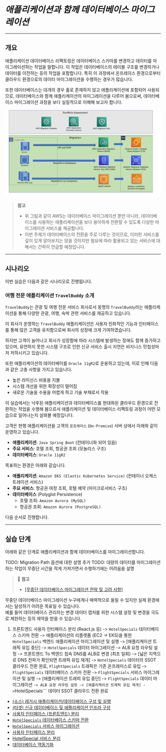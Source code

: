 # ***애플리케이션과 함께 데이터베이스 마이그레이션***

---

## **개요**

애플리케이션 데이터베이스 리팩토링은 데이터베이스 스키마를 변경하고 데이터를 마이그레이션하는 작업을 말합니다. 이 작업은 데이터베이스의 테이블 구조를 변경하거나 데이터를 이전하는 등의 작업을 포함합니다. 특히 이 과정에서 온프레이스 환경으로부터 클라우드 환경으로의 데이터 마이그레이션을 수행하는 경우가 많습니다.

또한 데이터베이스는 대개의 경우 홀로 존재하지 않고 애플리케이션에 포함되어 사용되므로, 데이터베이스와 함께 애플리케이션의 마이그레이션을 다루어 봄으로써, 데이터베이스 마이그레이션 과정을 보다 실질적으로 이해해 보고자 합니다.

![AWS 마이그레이션 포트폴리오](../../images/aws-migration-portfolios.png)

> **참고**<br>
> * 위 그림과 같이 AWS는 데이터베이스 마이그레이션 뿐만 아니라, 데이터베이스를 사용하는 애플리케이션을 보다 용이하게 전환할 수 있도록 다양한 마이그레이션 서비스를 제공합니다.
> * 이번 주제가 데이터베이스의 전환을 주로 다루는 것이므로, 이러한 서비스를 깊이 있게 알아보지는 않을 것이지만 필요에 따라 활용되고 있는 서비스에 대해서는 간략히 언급할 예정입니다.

---

## **시나리오**

이번 실습은 다음과 같은 시나리오로 진행됩니다.

### **여행 전문 애플리케이션 ```TravelBuddy``` 소개**

`TravelBuddy`는 관광 및 여행 전문 서비스 회사로서 동명의 `TravelBuddy`라는 애플리케이션을 통해 다양한 관광, 여행, 숙박 관련 서비스를 제공하고 있습니다.<br>

이 회사가 운영하는 `TravelBuddy` 애플리케이션은 사용자 친화적인 기능과 인터페이스를 통해 많은 고객을 유치함으로써 회사의 성장에 크게 기여하였습니다.

하지만 고객이 늘어나고 회사가 성장함에 따라 시스템에 발생하는 장애도 함께 증가하고 있으며, 유연하지 못한 시스템 구조로 인한 신규 서비스 출시 지연은 비지니스 민첩성마저 저하시키고 있습니다.

또한 애플리케이션의 데이터베이를 `Oracle 11gR2`로 운용하고 있는데, 이로 인해 다음과 같은 고충 사항을 가지고 있습니다.
* 높은 라이선스 비용을 지불
* 시스템 개선을 위한 확장성이 떨어짐
* 새로운 기술을 수용을 어렵게 하고 기술 부채로서 작용

이 실습에서는 낙후된 애플리케이션과 데이터베이스를 현대화된 클라우드 환경으로 전환하는 작업을 수행해 봄으로서 애플리케이션 및 데이터베이스 리팩토링 과정이 어떤 모습으로 일어나는지 살펴볼 예정입니다.<br>

고객은 현행 애플리케이션을 고객의 `온프레미스` (`On-Premise`) 서버 상에서 아래와 같이 운영하고 있습니다.
* **애플리케이션**: `Java Spring Boot` (컨테이너화 되어 있음)
* **주요 서비스**: 호텔 조회, 항공권 조회 (모놀리스 구조)
* **데이터베이스**: `Oracle 11gR2`

목표하는 환경은 아래와 같습니다.
* **애플리케이션**: `Amazon EKS (Elastic Kubernetes Service)` (컨테이너 오케스트레이션 서비스)
* **주요 서비스**: 항공권 여정 조회, 호텔 예약 (마이크로서비스 구조)
* **데이터베이스** (Polyglot Persistence)
  * 호텔 조회: `Amazon Aurora (MySQL)` 
  * 항공권 조회: `Amazon Aurora (PostgreSQL)` 

다음 순서로 진행합니다.

---

## **실습 단계**

아래와 같은 단계로 애플리케이션과 함께 데이터베이스를 마이그레이션합니다.

TODO: Migration Path 옵션에 대한 설명 추가
TODO: 대량의 데이터를 마이그레이션 하는 작업이 무중단 시간을 작게 가져가면서 수행하기에는 어려움을 설명

> 📕 **참고**<br>
> * [[무중단 데이터베이스 마이그레이션 전략 및 고려 사항]](./Zero-Downtime-Migration-Strategy.md)

무중단 데이터베이스 마이그레이션 누구에게나 매력적으로 들릴 수 있지만 실제 환경에서는 달성하기 어려운 목표일 수 있습니다.<br>
예를 들어 데이터베이스 관리자는 변경 데이터 캡처를 위한 시스템 설정 및 변경을 극도로 제한하는 등의 제약을 받을 수 있습니다.<br>


1. 프론트엔드 사용자 인터페이스 분리 (React.js 등) -> ```HotelSpecials``` 데이터베이스 스키마 전환 -> 애플리케이션의 리플랫폼 (EC2 -> EKS)을 통한 ```HotelSpecials``` 백엔드 애플리케이션 마이그레이션 및 실행 -> [애플리케이션 트래픽 유입 중단] -> ```HotelSpecials``` 데이터 마이그레이션 -> ALB 요청 라우팅 설정 -> 프론트엔드 To 백엔드 접속 DNS를 ALB로 변경 (최초 일회) -> [넓은 지역으로 DNS 전파가 확인되면 트래픽 유입 재개] -> ```HotelSpecials``` 데이터의 SSOT 클라우드 전환 완료, ```FlightSpecials``` 트래픽은 기존 온프레미스로 유입 -> ```FlightSpecials``` 데이터베이스 스키마 전환 -> ```FlightSpecials``` 서비스 마이그레이션 및 실행 -> [애플리케이션 트래피 유입 중단] -> ```FlightSpecials``` 데이터 마이그레이션 ``` -> ALB 요청 라우팅 설정 -> [애플리케이션 트래픽 유입 재개] -> ```HotelSpecials``` 데이터 SSOT 클라우드 전환 완료

* [(소스) 레거시 애플리케이션/데이터베이스 구성 및 실행](./Configure-and-Launch-Legacy-Application-and-Database.md)
* [(타겟) 신규 데이터베이스 및 애플리케이션 인프라 구성](./Configure-New-Database-and-Application-Infrastructure.md)
* [사용자 인터페이스 (프론트엔드) 분리](./Separate-Frontend.md)
* [```HotelSpecials``` 데이터베이스 스키마 전환](./Convert-FlightSpecials-Database-Schema.md)
* [```HotelSpecials``` 서비스 마이그레이션](./Migrate-FlightSpecials-Service.md)
* [사용자 인터페이스 분리](./Separate-User-Interface.md)
* [HotelSpecial 서비스 분리](./Separate-HotelSpecial-Microservice.md)
* [데이터베이스 역동기화](./Database-Resynchronization.md)
